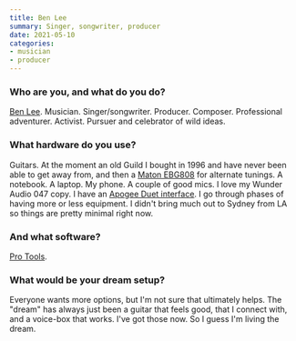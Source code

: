 ```yaml
---
title: Ben Lee
summary: Singer, songwriter, producer
date: 2021-05-10
categories:
- musician
- producer
---
```


### Who are you, and what do you do?

[Ben Lee](https://www.ben-lee.com/ "Ben's website."). Musician. Singer/songwriter. Producer. Composer. Professional adventurer. Activist. Pursuer and celebrator of wild ideas.

### What hardware do you use?

Guitars. At the moment an old Guild I bought in 1996 and have never been able to get away from, and then a [Maton EBG808][egb808] for alternate tunings. A notebook. A laptop. My phone. A couple of good mics. I love my Wunder Audio 047 copy. I have an [Apogee Duet interface][duet]. I go through phases of having more or less equipment. I didn't bring much out to Sydney from LA so things are pretty minimal right now.

### And what software?

[Pro Tools][pro-tools].

### What would be your dream setup?

Everyone wants more options, but I'm not sure that ultimately helps. The "dream" has always just been a guitar that feels good, that I connect with, and a voice-box that works. I've got those now. So I guess I'm living the dream.

[duet]: https://www.apogeedigital.com/products/duet "An audio interface for the Mac."
[egb808]: https://maton.com.au/product/ebg808 "An acoustic guitar."
[pro-tools]: https://www.avid.com/US/products/Pro-Tools-8-Software "Audio editing and processing software."
